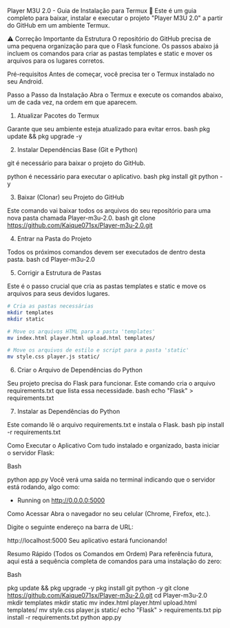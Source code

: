Player M3U 2.0 - Guia de Instalação para Termux 📱
Este é um guia completo para baixar, instalar e executar o projeto "Player M3U 2.0" a partir do GitHub em um ambiente Termux.

⚠️ Correção Importante da Estrutura
O repositório do GitHub precisa de uma pequena organização para que o Flask funcione. Os passos abaixo já incluem os comandos para criar as pastas templates e static e mover os arquivos para os lugares corretos.

Pré-requisitos
Antes de começar, você precisa ter o Termux instalado no seu Android.

Passo a Passo da Instalação
Abra o Termux e execute os comandos abaixo, um de cada vez, na ordem em que aparecem.

1. Atualizar Pacotes do Termux

Garante que seu ambiente esteja atualizado para evitar erros.
bash     pkg update && pkg upgrade -y     

2. Instalar Dependências Base (Git e Python)

git é necessário para baixar o projeto do GitHub.

python é necessário para executar o aplicativo.
bash     pkg install git python -y     

3. Baixar (Clonar) seu Projeto do GitHub

Este comando vai baixar todos os arquivos do seu repositório para uma nova pasta chamada Player-m3u-2.0.
bash     git clone https://github.com/Kaique071sx/Player-m3u-2.0.git     

4. Entrar na Pasta do Projeto

Todos os próximos comandos devem ser executados de dentro desta pasta.
bash     cd Player-m3u-2.0     

5. Corrigir a Estrutura de Pastas

Este é o passo crucial que cria as pastas templates e static e move os arquivos para seus devidos lugares.
```bash
# Cria as pastas necessárias
mkdir templates
mkdir static

# Move os arquivos HTML para a pasta 'templates'
mv index.html player.html upload.html templates/

# Move os arquivos de estilo e script para a pasta 'static'
mv style.css player.js static/
```
6. Criar o Arquivo de Dependências do Python

Seu projeto precisa do Flask para funcionar. Este comando cria o arquivo requirements.txt que lista essa necessidade.
bash     echo "Flask" > requirements.txt     

7. Instalar as Dependências do Python

Este comando lê o arquivo requirements.txt e instala o Flask.
bash     pip install -r requirements.txt     

Como Executar o Aplicativo
Com tudo instalado e organizado, basta iniciar o servidor Flask:

Bash

python app.py
Você verá uma saída no terminal indicando que o servidor está rodando, algo como:
* Running on http://0.0.0.0:5000

Como Acessar
Abra o navegador no seu celular (Chrome, Firefox, etc.).

Digite o seguinte endereço na barra de URL:

http://localhost:5000
Seu aplicativo estará funcionando!

Resumo Rápido (Todos os Comandos em Ordem)
Para referência futura, aqui está a sequência completa de comandos para uma instalação do zero:

Bash

pkg update && pkg upgrade -y
pkg install git python -y
git clone https://github.com/Kaique071sx/Player-m3u-2.0.git
cd Player-m3u-2.0
mkdir templates
mkdir static
mv index.html player.html upload.html templates/
mv style.css player.js static/
echo "Flask" > requirements.txt
pip install -r requirements.txt
python app.py

